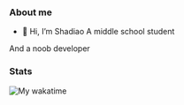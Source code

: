 ### About me

- 👋 Hi, I’m Shadiao
A middle school student

And a noob developer

### Stats
![My wakatime](https://wakatime.com/share/@b78eaee7-63d6-4b58-bccf-5eba28295435/3099855c-25a0-4525-b071-c0b31c1c7e1e.svg "wakatime")

<!---
114514-homo-lab/114514-homo-lab is a ✨ special ✨ repository because its `README.md` (this file) appears on your GitHub profile.
You can click the Preview link to take a look at your changes.
--->
